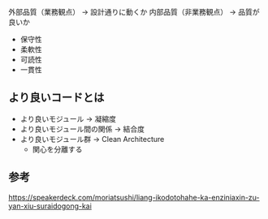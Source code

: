 外部品質（業務観点） → 設計通りに動くか
内部品質（非業務観点） → 品質が良いか

- 保守性
- 柔軟性
- 可読性
- 一貫性

## より良いコードとは

- より良いモジュール → 凝縮度
- より良いモジュール間の関係 → 結合度
- より良いモジュール群 → Clean Architecture
  - 関心を分離する

## 参考

https://speakerdeck.com/moriatsushi/liang-ikodotohahe-ka-enziniaxin-zu-yan-xiu-suraidogong-kai
